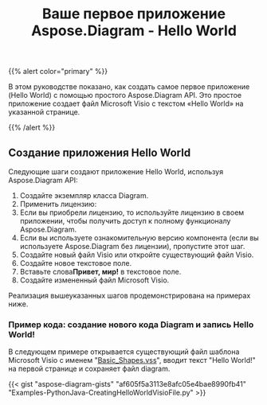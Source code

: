 ﻿---
title: Ваше первое приложение Aspose.Diagram - Hello World
type: docs
weight: 30
url: /ru/python-java/your-first-aspose-diagram-application-hello-world/
description: На этой странице описывается, как создать первое приложение с библиотекой Aspose.Diagram.
---
{{% alert color="primary" %}}

В этом руководстве показано, как создать самое первое приложение (Hello World) с помощью простого Aspose.Diagram API. Это простое приложение создает файл Microsoft Visio с текстом «Hello World» на указанной странице.

{{% /alert %}}

## **Создание приложения Hello World**

Следующие шаги создают приложение Hello World, используя Aspose.Diagram API:

1. Создайте экземпляр класса Diagram.
1. Применить лицензию:
 1. Если вы приобрели лицензию, то используйте лицензию в своем приложении, чтобы получить доступ к полному функционалу Aspose.Diagram.
 1. Если вы используете ознакомительную версию компонента (если вы используете Aspose.Diagram без лицензии), пропустите этот шаг.
1. Создайте новый файл Visio или откройте существующий файл Visio.
1. Создайте новое текстовое поле.
1.  Вставьте слова**Привет, мир!** в текстовое поле.
1. Создайте измененный файл Microsoft Visio.

Реализация вышеуказанных шагов продемонстрирована на примерах ниже.

### **Пример кода: создание нового кода Diagram и запись Hello World!**

В следующем примере открывается существующий файл шаблона Microsoft Visio с именем "[Basic_Shapes.vss](Basic_Shapes.vss)", вводит текст "Hello World!" на первой странице и сохраняет файл diagram.

{{< gist "aspose-diagram-gists" "af605f5a3113e8afc05e4bae8990fb41" "Examples-PythonJava-CreatingHelloWorldVisioFile.py" >}}
